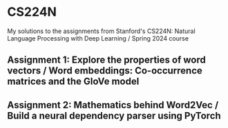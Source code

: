# CS224N
My solutions to the assignments from Stanford's CS224N: Natural Language Processing with Deep Learning / Spring 2024 course

## **Assignment 1**: Explore the properties of word vectors / Word embeddings: Co-occurrence matrices and the GloVe model

## **Assignment 2**: Mathematics behind Word2Vec / Build a neural dependency parser using PyTorch
